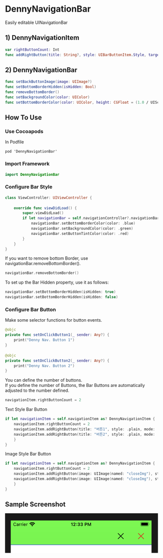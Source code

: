 # DennyNavigationBar
Easily editable UINavigationBar

## 1) DennyNavigationItem
```swift
var rightButtonCount: Int
func addRightButton(title: String?, style: UIBarButtonItem.Style, target: Any?, action: Selector?)
```

## 2) DennyNavigationBar
```swift
func setBackButtonImage(image: UIImage?)
func setBottomBorderHidden(isHidden: Bool)
func removeBottomBorder()
func setBackgroundColor(color: UIColor)
func setBottomBorderColor(color: UIColor, height: CGFloat = (1.0 / UIScreen.main.scale))
```
## How To Use  
### Use Cocoapods  
In Podfile
```
pod 'DennyNavigationBar'
```

### Import Framework  
```swift
import DennyNavigationBar
```
### Configure Bar Style  
```swift
class ViewController: UIViewController {
    
    override func viewDidLoad() {
        super.viewDidLoad()
        if let navigationBar = self.navigationController?.navigationBar as? DennyNavigationBar {
            navigationBar.setBottomBorderColor(color: .blue)
            navigationBar.setBackgroundColor(color: .green)
            navigationBar.setButtonTintColor(color: .red)
        }
    }
}
```
If you want to remove bottom Border, use navigationBar.removeBottomBorder().  
```swift
navigationBar.removeBottomBorder()
```
To set up the Bar Hidden property, use it as follows:  
```swift
navigationBar.setBottomBorderHidden(isHidden: true)
navigationBar.setBottomBorderHidden(isHidden: false)
```

### Configure Bar Button  
Make some selector functions for button events.  
```swift
@objc
private func setOnClickButton1(_ sender: Any?) {
    print("Denny Nav. Button 1")
}
    
@objc
private func setOnClickButton2(_ sender: Any?) {
    print("Denny Nav. Button 2")
}
```
You can define the number of buttons.  
If you define the number of Buttons, the Bar Buttons are automatically adjusted to the number defined.  
```swift
navigationItem.rightButtonCount = 2
```

Text Style Bar Button  
```swift
if let navigationItem = self.navigationItem as? DennyNavigationItem {
    navigationItem.rightButtonCount = 2
    navigationItem.addRightButton(title: "버튼1", style: .plain, mode: .original, target: self, action: #selector(setOnClickButton1(_:)))
    navigationItem.addRightButton(title: "버튼2", style: .plain, mode: .original, target: self, action: #selector(setOnClickButton2(_:)))
    }
}
```
Image Style Bar Button  
```swift
if let navigationItem = self.navigationItem as? DennyNavigationItem {
    navigationItem.rightButtonCount = 2
    navigationItem.addRightButton(image: UIImage(named: "closeImg"), style: .plain, mode: .automatic, target: self, action: #selector(setOnClickButton1(_:)))
    navigationItem.addRightButton(image: UIImage(named: "closeImg"), style: .plain, mode: .original, target: self, action: #selector(setOnClickButton2(_:)))
    }
}
```
## Sample Screenshot  
![screenshot](./sample1.png) 
